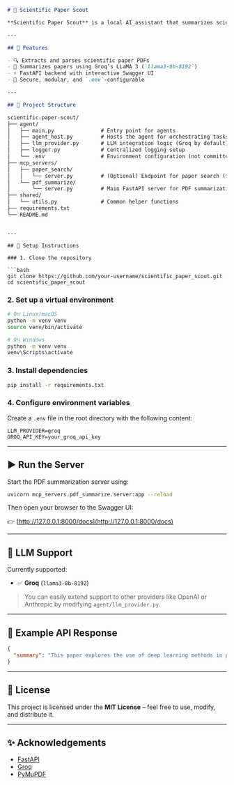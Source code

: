 
```markdown
# 🧠 Scientific Paper Scout

**Scientific Paper Scout** is a local AI assistant that summarizes scientific papers (PDFs) using powerful LLMs like Groq's LLaMA 3. It features a FastAPI backend where you can upload a PDF and get a concise, meaningful summary of its content.

---

## 🚀 Features

- 🔍 Extracts and parses scientific paper PDFs
- 🧠 Summarizes papers using Groq’s LLaMA 3 (`llama3-8b-8192`)
- ⚡ FastAPI backend with interactive Swagger UI
- 🔐 Secure, modular, and `.env`-configurable

---

## 📁 Project Structure

scientific-paper-scout/
├── agent/
│   ├── main.py               # Entry point for agents
│   ├── agent_host.py         # Hosts the agent for orchestrating tasks
│   ├── llm_provider.py       # LLM integration logic (Groq by default)
│   ├── logger.py             # Centralized logging setup
│   └── .env                  # Environment configuration (not committed)
├── mcp_servers/
│   ├── paper_search/
│   │   └── server.py         # (Optional) Endpoint for paper search (future scope)
│   └── pdf_summarize/
│       └── server.py         # Main FastAPI server for PDF summarization
├── shared/
│   └── utils.py              # Common helper functions
├── requirements.txt
└── README.md
```
```

---

## 🔧 Setup Instructions

### 1. Clone the repository

```bash
git clone https://github.com/your-username/scientific_paper_scout.git
cd scientific_paper_scout
```

### 2. Set up a virtual environment

```bash
# On Linux/macOS
python -m venv venv
source venv/bin/activate

# On Windows
python -m venv venv
venv\Scripts\activate
```

### 3. Install dependencies

```bash
pip install -r requirements.txt
```

### 4. Configure environment variables

Create a `.env` file in the root directory with the following content:

```env
LLM_PROVIDER=groq
GROQ_API_KEY=your_groq_api_key
```

---

## ▶️ Run the Server

Start the PDF summarization server using:

```bash
uvicorn mcp_servers.pdf_summarize.server:app --reload
```

Then open your browser to the Swagger UI:

👉 [http://127.0.0.1:8000/docs](http://127.0.0.1:8000/docs)

---

## 🧠 LLM Support

Currently supported:

* ✅ **Groq** (`llama3-8b-8192`)

> You can easily extend support to other providers like OpenAI or Anthropic by modifying `agent/llm_provider.py`.

---

## 📝 Example API Response

```json
{
  "summary": "This paper explores the use of deep learning methods in protein structure prediction..."
}
```

---

## 📜 License

This project is licensed under the **MIT License** – feel free to use, modify, and distribute it.

---

## ✨ Acknowledgements

* [FastAPI](https://fastapi.tiangolo.com/)
* [Groq](https://groq.com/)
* [PyMuPDF](https://pymupdf.readthedocs.io/)
```

